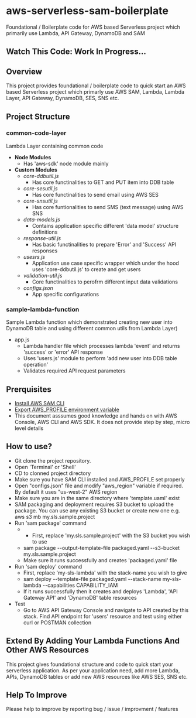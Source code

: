 # aws-serverless-sam-boilerplate
Foundational / Boilerplate code for AWS based Serverless project which primarily use Lambda, API Gateway, DynamoDB and SAM
## Watch This Code: Work In Progress...
## Overview
  This project provides foundational / boilerplate code to quick start an AWS based Serverless project which primarly use AWS SAM, Lambda, Lambda Layer, API Gateway, DynamoDB, SES, SNS etc.
## Project Structure
  ### common-code-layer 
  Lambda Layer containing common code
  - **Node Modules**
    - Has 'aws-sdk' node module mainly
  - **Custom Modules**
    - *core-ddbutil.js*
      - Has core functinalities to GET and PUT item into DDB table
    - *core-sesutil.js*
      - Has core functinalities to send email using AWS SES
    - *core-snsutil.js*
      - Has core funtionalities to send SMS (text message) using AWS SNS
    - *data-models.js*
      - Contains application specific different 'data model' structure definitions
    - *response-util.js*
      - Has basic functinalities to prepare 'Error' and 'Success' API responses
    - *usesrs.js*
      - Application use case specific wrapper which under the hood uses 'core-ddbutil.js' to create and get users
    - *validation-util.js*
      - Core functinalities to perofrm different input data validations
    - *configs.json*
      - App specific configurations
### sample-lambda-function 
  Sample Lambda function which demonstrated creating new user into DynamoDB table and using different common utils from Lambda Layer)
  - app.js
    - Lambda handler file which processes lambda 'event' and returns 'success' or 'error' API response
    - Uses 'users.js' module to perform 'add new user into DDB table operation'
    - Validates required API request parameters
## Prerquisites
- [Install AWS SAM CLI](https://docs.aws.amazon.com/serverless-application-model/latest/developerguide/serverless-sam-cli-install.html)
- [Export AWS_PROFILE environment variable](https://docs.aws.amazon.com/sdk-for-java/v2/developer-guide/credentials.html)
- This document asssumes good knowledge and hands on with AWS Console, AWS CLI and AWS SDK. It does not provide step by step, micro level details
## How to use?
- Git clone the project repository.
- Open 'Terminal' or 'Shell'
- CD to clonned project directory
- Make sure you have SAM CLI installed and AWS_PROFILE set properly
- Open "configs.json" file and modify "aws_region" variable if required. By default it uses "us-west-2" AWS region
- Make sure you are in the same directory where 'template.uaml' exist
- SAM packaging and deployment requires S3 bucket to upload the package. You can use any existing S3 bucket or create new one e.g. aws s3 mb my.sls.sample.project
- Run 'sam package' command
  - - First, replace 'my.sls.sample.project' with the S3 bucket you wish to use
  - sam package --output-template-file packaged.yaml --s3-bucket my.sls.sample.project
  - Make sure it runs successfully and creates 'packaged.yaml' file
- Run 'sam deploy' command
  - First, replace 'my-sls-lambda' with the stack-name you wish to give
  - sam deploy --template-file packaged.yaml --stack-name my-sls-lambda --capabilities CAPABILITY_IAM 
  - If it runs successfully then it creates and deploys 'Lambda', 'API Gateway API' and 'DynamoDB' table resources
- Test
  - Go to AWS API Gateway Console and navigate to API created by this stack. Find API endpoint for 'users' resource and test using either curl or POSTMAN collection
## Extend By Adding Your Lambda Functions And Other AWS Resources
  This project gives foundational structure and code to quick start your serverless application. As per your application need, add more Lambda, APIs, DynamoDB tables or add new AWS resources like AWS SES, SNS etc.
## Help To Improve
  Please help to improve by reporting bug / issue / improvment / features
